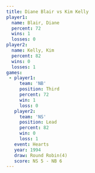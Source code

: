 ```yaml
---
title: Diane Blair vs Kim Kelly
player1:            
  name: Blair, Diane
  percent: 72       
  wins: 1           
  losses: 0         
player2:            
  name: Kelly, Kim  
  percent: 82       
  wins: 0           
  losses: 1         
games:
 - player1:         
     team: 'NB'     
     position: Third
     percent: 72    
     win: 1         
     loss: 0        
   player2:        
     team: 'NS'    
     position: Lead
     percent: 82   
     win: 0        
     loss: 1       
   event: Hearts       
   year: 1994          
   draw: Round Robin(4)
   score: NS 5 - NB 6  
---
```

